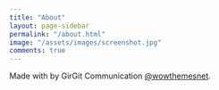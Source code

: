 ```yaml
---
title: "About"
layout: page-sidebar
permalink: "/about.html"
image: "/assets/images/screenshot.jpg"
comments: true
---
```

Made with <i class="fa fa-heart text-danger"></i> by GirGit Communication [@wowthemesnet](https://www.github.com/business-expert).
